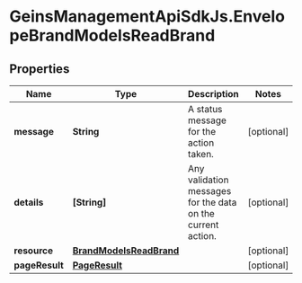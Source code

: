 # GeinsManagementApiSdkJs.EnvelopeBrandModelsReadBrand

## Properties

Name | Type | Description | Notes
------------ | ------------- | ------------- | -------------
**message** | **String** | A status message for the action taken. | [optional] 
**details** | **[String]** | Any validation messages for the data on the current action. | [optional] 
**resource** | [**BrandModelsReadBrand**](BrandModelsReadBrand.md) |  | [optional] 
**pageResult** | [**PageResult**](PageResult.md) |  | [optional] 


